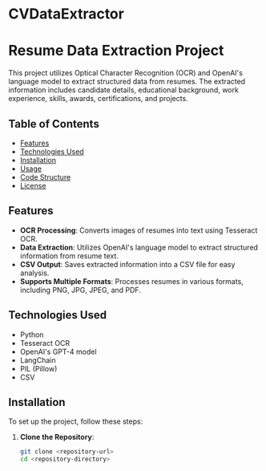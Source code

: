 # CVDataExtractor

# Resume Data Extraction Project

This project utilizes Optical Character Recognition (OCR) and OpenAI's language model to extract structured data from resumes. The extracted information includes candidate details, educational background, work experience, skills, awards, certifications, and projects.

## Table of Contents

- [Features](#features)
- [Technologies Used](#technologies-used)
- [Installation](#installation)
- [Usage](#usage)
- [Code Structure](#code-structure)
- [License](#license)

## Features

- **OCR Processing**: Converts images of resumes into text using Tesseract OCR.
- **Data Extraction**: Utilizes OpenAI's language model to extract structured information from resume text.
- **CSV Output**: Saves extracted information into a CSV file for easy analysis.
- **Supports Multiple Formats**: Processes resumes in various formats, including PNG, JPG, JPEG, and PDF.

## Technologies Used

- Python
- Tesseract OCR
- OpenAI's GPT-4 model
- LangChain
- PIL (Pillow)
- CSV

## Installation

To set up the project, follow these steps:

1. **Clone the Repository**:

   ```bash
   git clone <repository-url>
   cd <repository-directory>
